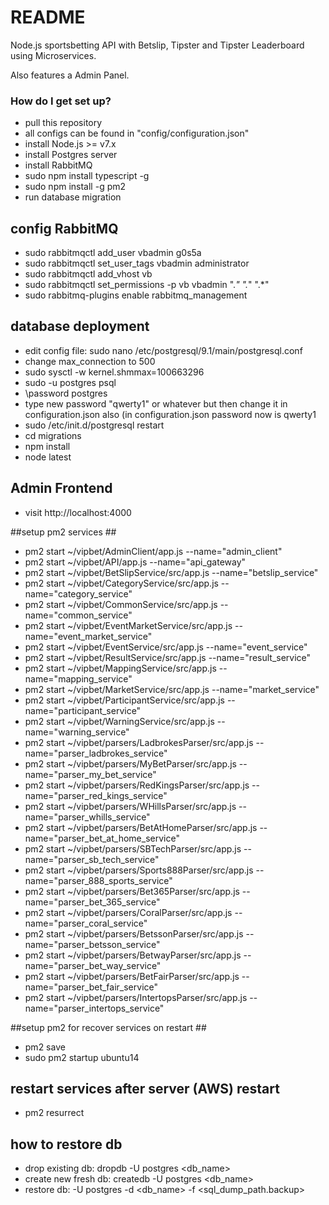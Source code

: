 # README #

Node.js sportsbetting API with Betslip, Tipster and Tipster Leaderboard using Microservices.

Also features a Admin Panel.


### How do I get set up? ###

* pull this repository
* all configs can be found in "config/configuration.json"
* install Node.js >= v7.x
* install Postgres server
* install RabbitMQ
* sudo npm install typescript -g
* sudo npm install -g pm2
* run database migration 

## config RabbitMQ ##
* sudo rabbitmqctl add_user vbadmin g0s5a
* sudo rabbitmqctl set_user_tags vbadmin administrator
* sudo rabbitmqctl add_vhost vb
* sudo rabbitmqctl set_permissions -p vb vbadmin ".*" ".*" ".*"
* sudo rabbitmq-plugins enable rabbitmq_management

## database deployment ## 
* edit config file: sudo nano /etc/postgresql/9.1/main/postgresql.conf
* change max_connection to 500
* sudo sysctl -w kernel.shmmax=100663296
* sudo -u postgres psql
* \password postgres
* type new password "qwerty1" or whatever but then change it in configuration.json also (in configuration.json password now is qwerty1
* sudo /etc/init.d/postgresql restart
* cd migrations
* npm install
* node latest

## Admin Frontend ##
* visit http://localhost:4000

##setup pm2 services ##
* pm2 start ~/vipbet/AdminClient/app.js --name="admin_client"
* pm2 start ~/vipbet/API/app.js --name="api_gateway"
* pm2 start ~/vipbet/BetSlipService/src/app.js --name="betslip_service"
* pm2 start ~/vipbet/CategoryService/src/app.js --name="category_service"
* pm2 start ~/vipbet/CommonService/src/app.js --name="common_service"
* pm2 start ~/vipbet/EventMarketService/src/app.js --name="event_market_service"
* pm2 start ~/vipbet/EventService/src/app.js --name="event_service"
* pm2 start ~/vipbet/ResultService/src/app.js --name="result_service"
* pm2 start ~/vipbet/MappingService/src/app.js --name="mapping_service"
* pm2 start ~/vipbet/MarketService/src/app.js --name="market_service"
* pm2 start ~/vipbet/ParticipantService/src/app.js --name="participant_service"
* pm2 start ~/vipbet/WarningService/src/app.js --name="warning_service"
* pm2 start ~/vipbet/parsers/LadbrokesParser/src/app.js --name="parser_ladbrokes_service"
* pm2 start ~/vipbet/parsers/MyBetParser/src/app.js --name="parser_my_bet_service"
* pm2 start ~/vipbet/parsers/RedKingsParser/src/app.js --name="parser_red_kings_service"
* pm2 start ~/vipbet/parsers/WHillsParser/src/app.js --name="parser_whills_service"
* pm2 start ~/vipbet/parsers/BetAtHomeParser/src/app.js --name="parser_bet_at_home_service"
* pm2 start ~/vipbet/parsers/SBTechParser/src/app.js --name="parser_sb_tech_service"
* pm2 start ~/vipbet/parsers/Sports888Parser/src/app.js --name="parser_888_sports_service"
* pm2 start ~/vipbet/parsers/Bet365Parser/src/app.js --name="parser_bet_365_service"
* pm2 start ~/vipbet/parsers/CoralParser/src/app.js --name="parser_coral_service"
* pm2 start ~/vipbet/parsers/BetssonParser/src/app.js --name="parser_betsson_service"
* pm2 start ~/vipbet/parsers/BetwayParser/src/app.js --name="parser_bet_way_service"
* pm2 start ~/vipbet/parsers/BetFairParser/src/app.js --name="parser_bet_fair_service"
* pm2 start ~/vipbet/parsers/IntertopsParser/src/app.js --name="parser_intertops_service"

##setup pm2 for recover services on restart ##
* pm2 save
* sudo pm2 startup ubuntu14

## restart services after server (AWS) restart ##
* pm2 resurrect

## how to restore db ##
* drop existing db: dropdb -U postgres <db_name>
* create new fresh db: createdb -U postgres <db_name>
* restore db: -U postgres -d <db_name> -f <sql_dump_path.backup>